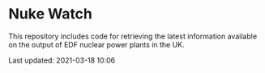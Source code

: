 # Nuke Watch

This repository includes code for retrieving the latest information available on the output of EDF nuclear power plants in the UK.

Last updated: 2021-03-18 10:06
